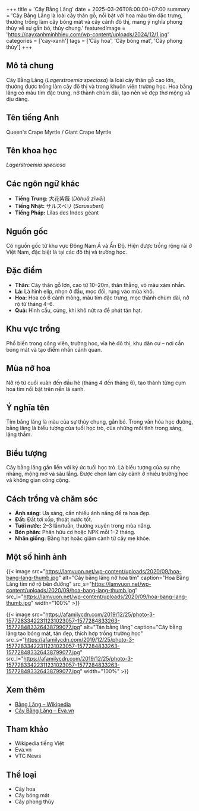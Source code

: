 +++
title = 'Cây Bằng Lăng'
date = 2025-03-26T08:00:00+07:00
summary = 'Cây Bằng Lăng là loài cây thân gỗ, nổi bật với hoa màu tím đặc trưng, thường trồng làm cây bóng mát và cây cảnh đô thị, mang ý nghĩa phong thủy về sự gắn bó, thủy chung.'
featuredImage = 'https://cayxanhminhhieu.com/wp-content/uploads/2024/12/1.jpg'
categories = ['cay-xanh']
tags = ['Cây hoa', 'Cây bóng mát', 'Cây phong thủy']
+++

## Mô tả chung

Cây Bằng Lăng (*Lagerstroemia speciosa*) là loài cây thân gỗ cao lớn, thường được trồng làm cây đô thị và trong khuôn viên trường học. Hoa bằng lăng có màu tím đặc trưng, nở thành chùm dài, tạo nên vẻ đẹp thơ mộng và dịu dàng.

## Tên tiếng Anh

Queen's Crape Myrtle / Giant Crape Myrtle

## Tên khoa học

*Lagerstroemia speciosa*

## Các ngôn ngữ khác

- **Tiếng Trung:** 大花紫薇 (*Dàhuā zǐwēi*)
- **Tiếng Nhật:** サルスベリ (*Sarusuberi*)
- **Tiếng Pháp:** Lilas des Indes géant

## Nguồn gốc

Có nguồn gốc từ khu vực Đông Nam Á và Ấn Độ. Hiện được trồng rộng rãi ở Việt Nam, đặc biệt là tại các đô thị và trường học.

## Đặc điểm

- **Thân:** Cây thân gỗ lớn, cao từ 10–20m, thân thẳng, vỏ màu xám nhẵn.
- **Lá:** Lá hình elip, nhọn ở đầu, mọc đối, rụng vào mùa khô.
- **Hoa:** Hoa có 6 cánh mỏng, màu tím đặc trưng, mọc thành chùm dài, nở rộ từ tháng 4–6.
- **Quả:** Hình cầu, cứng, khi khô nứt ra để phát tán hạt.

## Khu vực trồng

Phổ biến trong công viên, trường học, vỉa hè đô thị, khu dân cư – nơi cần bóng mát và tạo điểm nhấn cảnh quan.

## Mùa nở hoa

Nở rộ từ cuối xuân đến đầu hè (tháng 4 đến tháng 6), tạo thành từng cụm hoa tím nổi bật trên nền lá xanh.

## Ý nghĩa tên

Tím bằng lăng là màu của sự thủy chung, gắn bó. Trong văn hóa học đường, bằng lăng là biểu tượng của tuổi học trò, của những mối tình trong sáng, lặng thầm.

## Biểu tượng

Cây bằng lăng gắn liền với ký ức tuổi học trò. Là biểu tượng của sự nhẹ nhàng, mộng mơ và sâu lắng. Được chọn làm cây cảnh ở nhiều trường học và không gian công cộng.

## Cách trồng và chăm sóc

- **Ánh sáng:** Ưa sáng, cần nhiều ánh nắng để ra hoa đẹp.
- **Đất:** Đất tơi xốp, thoát nước tốt.
- **Tưới nước:** 2–3 lần/tuần, thường xuyên trong mùa nắng.
- **Bón phân:** Phân hữu cơ hoặc NPK mỗi 1–2 tháng.
- **Nhân giống:** Bằng hạt hoặc giâm cành từ cây mẹ khỏe.

## Một số hình ảnh

{{< image src="https://lamvuon.net/wp-content/uploads/2020/09/hoa-bang-lang-thumb.jpg"
           alt="Cây bằng lăng nở hoa tím"
           caption="Hoa Bằng Lăng tím nở rộ bên đường"
           src_s="https://lamvuon.net/wp-content/uploads/2020/09/hoa-bang-lang-thumb.jpg"
           src_l="https://lamvuon.net/wp-content/uploads/2020/09/hoa-bang-lang-thumb.jpg"
           width="100%" >}}

{{< image src="https://afamilycdn.com/2019/12/25/photo-3-15772833422311231023057-1577284833263-157728483326438799077.jpg"
           alt="Tán bằng lăng"
           caption="Cây bằng lăng tạo bóng mát, tán đẹp, thích hợp trồng trường học"
           src_s="https://afamilycdn.com/2019/12/25/photo-3-15772833422311231023057-1577284833263-157728483326438799077.jpg"
           src_l="https://afamilycdn.com/2019/12/25/photo-3-15772833422311231023057-1577284833263-157728483326438799077.jpg"
           width="100%" >}}

## Xem thêm

- [Bằng Lăng – Wikipedia](https://vi.wikipedia.org/wiki/B%E1%BA%B1ng_l%C4%83ng_n%C6%B0%E1%BB%9Bc)
- [Cây Bằng Lăng – Eva.vn](https://eva.vn/cay-canh-vuon/cay-bang-lang-dac-diem-phan-loai-y-nghia-va-cach-trong-c283a488184.html)

## Tham khảo

- Wikipedia tiếng Việt
- Eva.vn
- VTC News

## Thể loại

- Cây hoa
- Cây bóng mát
- Cây phong thủy
